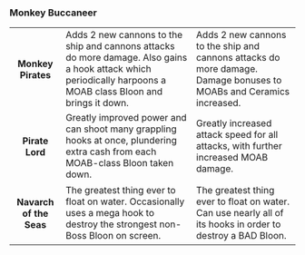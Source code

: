 ### Monkey Buccaneer


<table>
   <tr>
    <td align='center'>
       <h4>Monkey Pirates</h4>
    </td>
    <td>
       Adds 2 new cannons to the ship and cannons attacks do more damage. Also gains a hook attack which periodically harpoons a MOAB class Bloon and brings it down.
    </td>
    <td>
       Adds 2 new cannons to the ship and cannons attacks do more damage. Damage bonuses to MOABs and Ceramics increased.
    </td>
</tr><tr>
    <td align='center'>
       <h4>Pirate Lord</h4>
    </td>
    <td>
       Greatly improved power and can shoot many grappling hooks at once, plundering extra cash from each MOAB-class Bloon taken down.
    </td>
    <td>
       Greatly increased attack speed for all attacks, with further increased MOAB damage.
    </td>
</tr><tr>
    <td align='center'>
       <h4>Navarch of the Seas</h4>
    </td>
    <td>
       The greatest thing ever to float on water. Occasionally uses a mega hook to destroy the strongest non-Boss Bloon on screen.
    </td>
    <td>
       The greatest thing ever to float on water. Can use nearly all of its hooks in order to destroy a BAD Bloon.
    </td>
</tr>
</table>